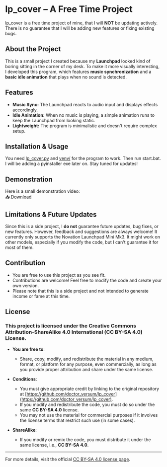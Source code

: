 # lp_cover – A Free Time Project  

lp_cover is a free time project of mine, that I will **NOT** be updating actively. There is no guarantee that I will be adding new features or fixing existing bugs.  

## About the Project  

This is a small project I created because my **Launchpad** looked kind of boring sitting in the corner of my desk. To make it more visually interesting, I developed this program, which features **music synchronization** and a **basic idle animation** that plays when no sound is detected.  

## Features  

- **Music Sync:** The Launchpad reacts to audio input and displays effects accordingly.  
- **Idle Animation:** When no music is playing, a simple animation runs to keep the Launchpad from looking static.  
- **Lightweight:** The program is minimalistic and doesn't require complex setup.  

## Installation & Usage  

You need [lp_cover.py](https://github.com/doctor-versum/lp_cover/blob/main/lp_cover.py) and [venv/](https://github.com/doctor-versum/lp_cover/tree/main/venv) for the program to work. Then run start.bat. I will be adding a pyinstaller exe later on. Stay tuned for updates!  

## Demonstration  

Here is a small demonstration video:  
[📥 Download](https://github.com/doctor_versum/lp_cover/raw/main/video.mp4)  

## Limitations & Future Updates  

Since this is a side project, I **do not** guarantee future updates, bug fixes, or new features. However, feedback and suggestions are always welcome! It currently only supports the Novation Launchpad Mini Mk3. It might work on other models, especially if you modify the code, but I can't guarantee it for most of them.

## Contribution  

- You are free to use this project as you see fit.
- Contributions are welcome! Feel free to modify the code and create your own version.
- Please note that this is a side project and not intended to generate income or fame at this time. 

## License  

### This project is licensed under the Creative Commons Attribution-ShareAlike 4.0 International (CC BY-SA 4.0) License.

- **You are free to**:
  - Share, copy, modify, and redistribute the material in any medium, format, or platform for any purpose, even commercially, as long as you provide proper attribution and share under the same license.
  
- **Conditions**:
  - You must give appropriate credit by linking to the original repository at [https://github.com/doctor_versum/lp_cover](https://github.com/doctor_versum/lp_cover).
  - If you modify and redistribute the code, you must do so under the same **CC BY-SA 4.0** license.
  - You may not use the material for commercial purposes if it involves the license terms that restrict such use (in some cases).

- **ShareAlike**:  
  - If you modify or remix the code, you must distribute it under the same license, i.e., **CC BY-SA 4.0**.

---

For more details, visit the official [CC BY-SA 4.0 license page](https://creativecommons.org/licenses/by-sa/4.0/).
